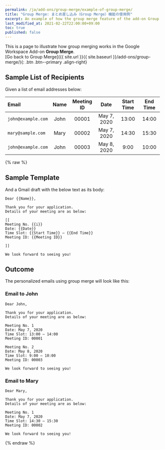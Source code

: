 ```yaml
---
permalink: /ja/add-ons/group-merge/example-of-group-merge/
title: "Group Merge: まとめ差し込み（Group Merge）機能の使用例"
excerpt: An example of how the group merge feature of the add-on Group Merge works
last_modified_at: 2021-02-22T22:00:00+09:00
toc: true
published: false
---
```


This is a page to illustrate how group merging works in the Google Workspace Add-on **Group Merge**.  
[Go back to Group Merge]({{ site.url }}{{ site.baseurl }}/add-ons/group-merge/){: .btn .btn--primary .align-right}

## Sample List of Recipients
Given a list of email addresses below:

| Email | Name | Meeting ID | Date | Start Time | End Time |
| :--- | :---: | :---: | :---: | :---: | :---: |
|`john@example.com`|John|00001|May 7, 2020|13:00|14:00|
|`mary@sample.com`|Mary|00002|May 7, 2020|14:30|15:30|
|`john@example.com`|John|00003|May 8, 2020|9:00|10:00|

{% raw %}
## Sample Template
And a Gmail draft with the below text as its body:  
```
Dear {{Name}},

Thank you for your application.
Details of your meeting are as below:

[[
Meeting No. {{i}}
Date: {{Date}}
Time Slot: {{Start Time}} – {{End Time}}
Meeting ID: {{Meeting ID}}

]]

We look forward to seeing you!
```

## Outcome
The personalized emails using group merge will look like this:

### Email to John
```
Dear John,

Thank you for your application.
Details of your meeting are as below:

Meeting No. 1
Date: May 7, 2020
Time Slot: 13:00 – 14:00
Meeting ID: 00001

Meeting No. 2
Date: May 8, 2020
Time Slot: 9:00 – 10:00
Meeting ID: 00003

We look forward to seeing you!
```

### Email to Mary
```
Dear Mary,

Thank you for your application.
Details of your meeting are as below:

Meeting No. 1
Date: May 7, 2020
Time Slot: 14:30 – 15:30
Meeting ID: 00002

We look forward to seeing you!
```
{% endraw %}